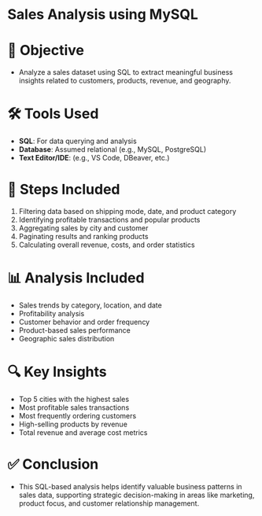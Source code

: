 # Sales Analysis using MySQL


# 📌 Objective

- Analyze a sales dataset using SQL to extract meaningful business insights related to customers, products, revenue, and geography.

# 🛠️ Tools Used

* **SQL**: For data querying and analysis
* **Database**: Assumed relational (e.g., MySQL, PostgreSQL)
* **Text Editor/IDE**: (e.g., VS Code, DBeaver, etc.)

# 🔄 Steps Included

1. Filtering data based on shipping mode, date, and product category
2. Identifying profitable transactions and popular products
3. Aggregating sales by city and customer
4. Paginating results and ranking products
5. Calculating overall revenue, costs, and order statistics

# 📊 Analysis Included

* Sales trends by category, location, and date
* Profitability analysis
* Customer behavior and order frequency
* Product-based sales performance
* Geographic sales distribution

# 🔍 Key Insights

* Top 5 cities with the highest sales
* Most profitable sales transactions
* Most frequently ordering customers
* High-selling products by revenue
* Total revenue and average cost metrics

# ✅ Conclusion

- This SQL-based analysis helps identify valuable business patterns in sales data, supporting strategic decision-making in areas like marketing, product focus, and customer relationship management.




